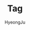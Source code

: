 ---
layout: tags
title: "Tag"
description: 태그로 게시물을 검색 할 수 있습니다.
author: "HyeongJu"
permalink: /tags/
---